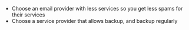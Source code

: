 - Choose an email provider with less services so you get less spams for their services
- Choose a service provider that allows backup, and backup regularly
